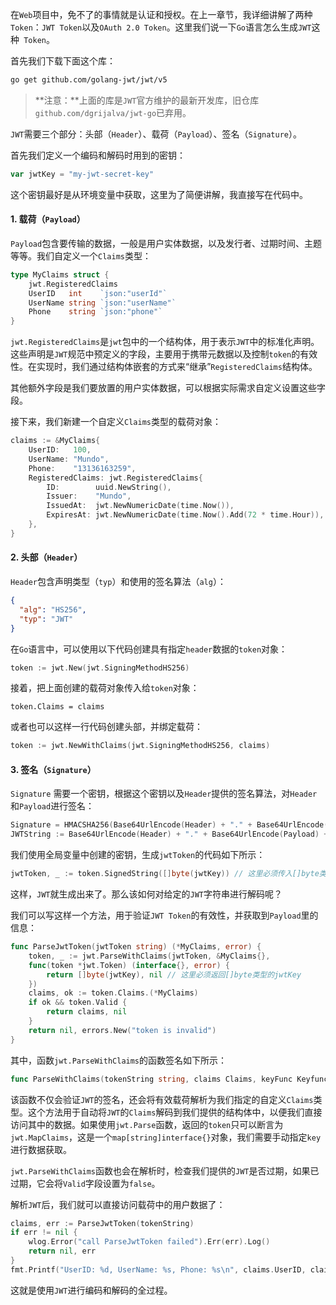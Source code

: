 在`Web`项目中，免不了的事情就是认证和授权。在上一章节，我详细讲解了两种`Token`：`JWT Token`以及`OAuth 2.0 Token`。这里我们说一下`Go`语言怎么生成`JWT`这种` Token`。

首先我们下载下面这个库：

```sh
go get github.com/golang-jwt/jwt/v5
```

> **注意：**上面的库是`JWT`官方维护的最新开发库，旧仓库`github.com/dgrijalva/jwt-go`已弃用。

`JWT`需要三个部分：头部（`Header`）、载荷（`Payload`）、签名（`Signature`）。

首先我们定义一个编码和解码时用到的密钥：

```go
var jwtKey = "my-jwt-secret-key"
```

这个密钥最好是从环境变量中获取，这里为了简便讲解，我直接写在代码中。

#### 1. 载荷（`Payload`）

`Payload`包含要传输的数据，一般是用户实体数据，以及发行者、过期时间、主题等等。我们自定义一个`Claims`类型：

```go
type MyClaims struct {
	jwt.RegisteredClaims
	UserID   int    `json:"userId"`
	UserName string `json:"userName"`
	Phone    string `json:"phone"`
}
```

`jwt.RegisteredClaims`是`jwt`包中的一个结构体，用于表示`JWT`中的标准化声明。这些声明是`JWT`规范中预定义的字段，主要用于携带元数据以及控制`token`的有效性。在实现时，我们通过结构体嵌套的方式来“继承”`RegisteredClaims`结构体。

其他额外字段是我们要放置的用户实体数据，可以根据实际需求自定义设置这些字段。

接下来，我们新建一个自定义`Claims`类型的载荷对象：

```go
claims := &MyClaims{
	UserID:   100,
	UserName: "Mundo",
	Phone:    "13136163259",
	RegisteredClaims: jwt.RegisteredClaims{
		ID:        uuid.NewString(),                                   // 设置jti，标识每个jwt
		Issuer:    "Mundo",                                            // 设置发行者iss
		IssuedAt:  jwt.NewNumericDate(time.Now()),                     // 设置创建时间iat
		ExpiresAt: jwt.NewNumericDate(time.Now().Add(72 * time.Hour)), // 设置过期时间exp为3天
	},
}
```

#### 2. 头部（`Header`）

`Header`包含声明类型（`typ`）和使用的签名算法（`alg`）：

```json
{
  "alg": "HS256",
  "typ": "JWT"
}
```

在`Go`语言中，可以使用以下代码创建具有指定`header`数据的`token`对象：

```go
token := jwt.New(jwt.SigningMethodHS256)
```

接着，把上面创建的载荷对象传入给`token`对象：

```
token.Claims = claims
```

或者也可以这样一行代码创建头部，并绑定载荷：

```go
token := jwt.NewWithClaims(jwt.SigningMethodHS256, claims)
```

#### 3. 签名（`Signature`）

`Signature` 需要一个密钥，根据这个密钥以及`Header`提供的签名算法，对`Header`和`Payload`进行签名：

```go
Signature = HMACSHA256(Base64UrlEncode(Header) + "." + Base64UrlEncode(Payload), secret)
JWTString := Base64UrlEncode(Header) + "." + Base64UrlEncode(Payload) + "." + Base64UrlEncode(Signature)
```

我们使用全局变量中创建的密钥，生成`jwtToken`的代码如下所示：
```go
jwtToken, _ := token.SignedString([]byte(jwtKey)) // 这里必须传入[]byte类型的jwtKey
```

这样，`JWT`就生成出来了。那么该如何对给定的`JWT`字符串进行解码呢？

我们可以写这样一个方法，用于验证`JWT Token`的有效性，并获取到`Payload`里的信息：

```go
func ParseJwtToken(jwtToken string) (*MyClaims, error) {
	token, _ := jwt.ParseWithClaims(jwtToken, &MyClaims{}, 
	func(token *jwt.Token) (interface{}, error) {
		return []byte(jwtKey), nil // 这里必须返回[]byte类型的jwtKey
	})
	claims, ok := token.Claims.(*MyClaims)
	if ok && token.Valid {
		return claims, nil
	}
    return nil, errors.New("token is invalid")
}
```

其中，函数`jwt.ParseWithClaims`的函数签名如下所示：

```go
func ParseWithClaims(tokenString string, claims Claims, keyFunc Keyfunc, options ...ParserOption) (*Token, error)
```

该函数不仅会验证`JWT`的签名，还会将有效载荷解析为我们指定的自定义`Claims`类型。这个方法用于自动将`JWT`的`Claims`解码到我们提供的结构体中，以便我们直接访问其中的数据。如果使用`jwt.Parse`函数，返回的`token`只可以断言为`jwt.MapClaims`，这是一个`map[string]interface{}`对象，我们需要手动指定`key`进行数据获取。

`jwt.ParseWithClaims`函数也会在解析时，检查我们提供的`JWT`是否过期，如果已过期，它会将`Valid`字段设置为`false`。

解析`JWT`后，我们就可以直接访问载荷中的用户数据了：

```go
claims, err := ParseJwtToken(tokenString)
if err != nil {
	wlog.Error("call ParseJwtToken failed").Err(err).Log()
    return nil, err
}
fmt.Printf("UserID: %d, UserName: %s, Phone: %s\n", claims.UserID, claims.UserName, claims.Phone)
```

这就是使用`JWT`进行编码和解码的全过程。